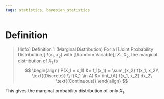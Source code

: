 ```yaml
---
tags: statistics, bayesian_statistics
---
```


# Definition

> [!info] Definition 1 (Marginal Distribution)
> For a [[Joint Probability Distribution]] $f(x_1, x_2)$ with [[Random Variable]] $X_1, X_2$, the marginal distribution of $X_1$ is
> $$
> \begin{align}
> P(X_1 = x_1) &= f_1(x_1) = \sum_{x_2} f(x_1, x_2)\ \text{(Discrete)} \\
> f(X_1 \in A) &= \int_{A} f(x_1, x_2) dx_2\ \text{(Continuous)}
> \end{align}
> $$

This gives the marginal probability distribution of only $X_1$.

[^1]: [Bayesian Statistical Methods](zotero://open-pdf/library/items/ELV3M9SP?page=23)